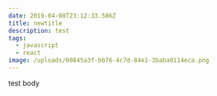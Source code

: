 ```yaml
---
date: 2019-04-08T23:12:33.586Z
title: newtitle
description: test
tags:
  - javascript
  - react
image: /uploads/60845a3f-bb76-4c7d-84e1-3baba0114eca.png
---
```

test body

